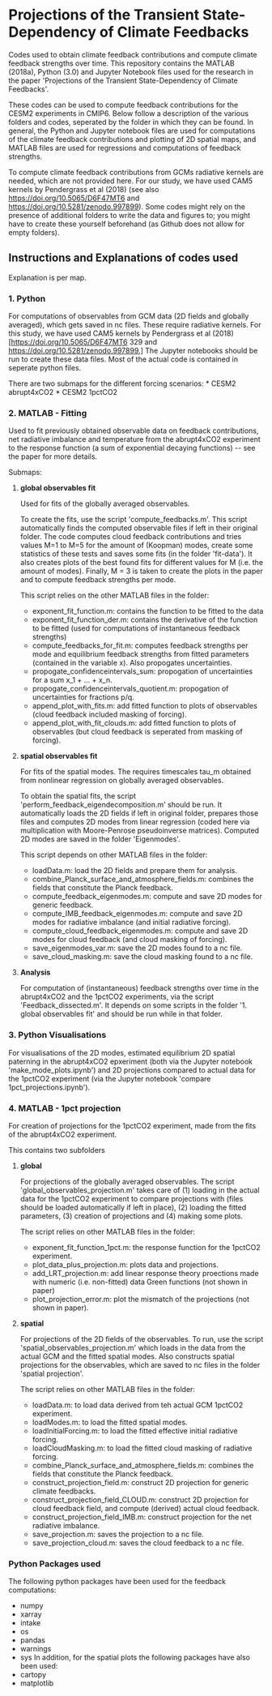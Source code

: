 # Projections of the Transient State-Dependency of Climate Feedbacks

Codes used to obtain climate feedback contributions and compute climate feedback strengths over time. This repository contains the MATLAB (2018a), Python (3.0) and Jupyter Notebook files used for the research in the paper 'Projections of the Transient State-Dependency of Climate Feedbacks'.

These codes can be used to compute feedback contributions for the CESM2 experiments in CMIP6. Below follow a description of the various folders and codes, seperated by the folder in which they can be found. In general, the Python and Jupyter notebook files are used for computations of the climate feedback contributions and plotting of 2D spatial maps, and MATLAB files are used for regressions and computations of feedback strengths.

To compute climate feedback contributions from GCMs radiative kernels are needed, which are not provided here. For our study, we have used CAM5 kernels by Pendergrass et al (2018) (see also https://doi.org/10.5065/D6F47MT6 and https://doi.org/10.5281/zenodo.997899). Some codes might rely on the presence of additional folders to write the data and figures to; you might have to create these yourself beforehand (as Github does not allow for empty folders).


## Instructions and Explanations of codes used

Explanation is per map.



### 1. Python

For computations of observables from GCM data (2D fields and globally averaged), which gets saved in nc files. These require radiative kernels. For this study, we have used CAM5 kernels by Pendergrass et al (2018) [https://doi.org/10.5065/D6F47MT6
329 and https://doi.org/10.5281/zenodo.997899.] The Jupyter notebooks should be run to create these data files. Most of the actual code is contained in seperate python files.

There are two submaps for the different forcing scenarios:
	* CESM2 abrupt4xCO2
	* CESM2 1pctCO2
	
	
### 2. MATLAB - Fitting

Used to fit previously obtained observable data on feedback contributions, net radiative imbalance and temperature from the abrupt4xCO2 experiment to the response function (a sum of exponential decaying functions) -- see the paper for more details.

Submaps:
1. **global observables fit**

	Used for fits of the globally averaged observables.

	To create the fits, use the script 'compute_feedbacks.m'. This script automatically finds the computed observable files if left in their original folder. The code computes cloud feedback contributions and tries values M=1 to M=5 for the amount of (Koopman) modes, create some statistics of these tests and saves some fits (in the folder 'fit-data'). It also creates plots of the best found fits for different values for M (i.e. the amount of modes). Finally, M = 3 is taken to create the plots in the paper and to compute feedback strengths per mode.

	This script relies on the other MATLAB files in the folder:
	* exponent_fit_function.m: contains the function to be fitted to the data
	* exponent_fit_function_der.m: contains the derivative of the function to be fitted (used for computations of instantaneous feedback strengths)
	* compute_feedbacks_for_fit.m: computes feedback strengths per mode and equilibrium feedback strengths from fitted parameters (contained in the variable x). Also propogates uncertainties.
	* propogate_confidenceintervals_sum: propogation of uncertainties for a sum x_1 + ... + x_n.
	* propogate_confidenceintervals_quotient.m: propogation of uncertainties for fractions p/q.
	* append_plot_with_fits.m: add fitted function to plots of observables (cloud feedback included masking of forcing).
	* append_plot_with_fit_clouds.m: add fitted function to plots of observables (but cloud feedback is seperated from masking of forcing).
		
2. **spatial observables fit**

	For fits of the spatial modes. The requires timescales tau_m obtained from nonlinear regression on globally averaged observables.

	To obtain the spatial fits, the script 'perform_feedback_eigendecomposition.m' should be run. It automatically loads the 2D fields if left in original folder, prepares those files and computes 2D modes from linear regression (coded here via multiplication with Moore-Penrose pseudoinverse matrices). Computed 2D modes are saved in the folder 'Eigenmodes'.

	This script depends on other MATLAB files in the folder:
	* loadData.m: load the 2D fields and prepare them for analysis.
	* combine_Planck_surface_and_atmosphere_fields.m: combines the fields that constitute the Planck feedback.
	* compute_feedback_eigenmodes.m: compute and save 2D modes for generic feedback.
	* compute_IMB_feedback_eigenmodes.m: compute and save 2D modes for radiative imbalance (and initial radiative forcing).
	* compute_cloud_feedback_eigenmodes.m: compute and save 2D modes for cloud feedback (and cloud masking of forcing).
	* save_eigenmodes_var.m: save the 2D modes found to a nc file.
	* save_cloud_masking.m: save the cloud masking found to a nc file.
		
3. **Analysis**

	For computation of (instantaneous) feedback strengths over time in the abrupt4xCO2 and the 1pctCO2 experiments, via the script 'Feedback_dissected.m'. It depends on some scripts in the folder '1. global observables fit' and should be run while in that folder.
		
### 3. Python Visualisations
For visualisations of the 2D modes, estimated equilibrium 2D spatial paterning in the abrupt4xCO2 epxeriment (both via the Jupyter notebook 'make_mode_plots.ipynb') and 2D projections compared to actual data for the 1pctCO2 experiment (via the Jupyter notebook 'compare 1pct_projections.ipynb').

### 4. MATLAB - 1pct projection
For creation of projections for the 1pctCO2 experiment, made from the fits of the abrupt4xCO2 experiment.

This contains two subfolders
1. **global**

	For projections of the globally averaged observables. The script 'global_observables_projection.m' takes care of (1) loading in the actual data for the 1pctCO2 experiment to compare projections with (files should be loaded automatically if left in place), (2) loading the fitted parameters, (3) creation of projections and (4) making some plots.

	The script relies on other MATLAB files in the folder:
	* exponent_fit_function_1pct.m: the response function for the 1pctCO2 experiment.
	* plot_data_plus_projection.m: plots data and projections.
	* add_LRT_projection.m: add linear response theory proections made with numeric (i.e. non-fitted) data Green functions (not shown in paper)
	* plot_projection_error.m: plot the mismatch of the projections (not shown in paper).

2. **spatial**

	For projections of the 2D fields of the observables. To run, use the script 'spatial_observables_projection.m' which loads in the data from the actual GCM and the fitted spatial modes. Also constructs spatial projections for the observables, which are saved to nc files in the folder 'spatial projection'.

	The script relies on other MATLAB files in the folder:
	* loadData.m: to load data derived from teh actual GCM 1pctCO2 experiment.
	* loadModes.m: to load the fitted spatial modes.
	* loadInitialForcing.m: to load the fitted effective initial radiative forcing.
	* loadCloudMasking.m: to load the fitted cloud masking of radiative forcing.
	* combine_Planck_surface_and_atmosphere_fields.m: combines the fields that constitute the Planck feedback.
	* construct_projection_field.m: construct 2D projection for generic climate feedbacks.
	* construct_projection_field_CLOUD.m: construct 2D projection for cloud feedback field, and compute (derived) actual cloud feedback.
	* construct_projection_field_IMB.m: construct projection for the net radiative imbalance.
	* save_projection.m: saves the projection to a nc file.
	* save_projection_cloud.m: saves the cloud feedback to a nc file.
		
### Python Packages used
The following python packages have been used for the feedback computations:
* numpy
* xarray
* intake
* os
* pandas
* warnings
* sys
In addition, for the spatial plots the following packages have also been used:
* cartopy
* matplotlib
		
